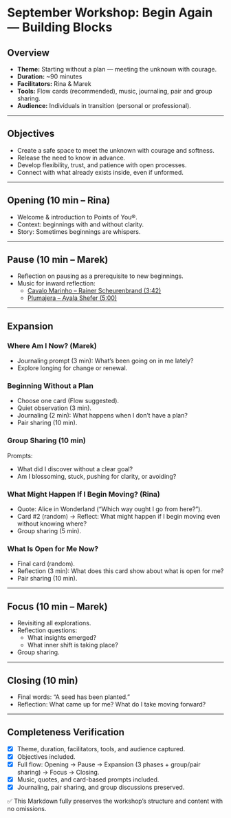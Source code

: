 # September Workshop: Begin Again — Building Blocks

## Overview
- **Theme:** Starting without a plan — meeting the unknown with courage.  
- **Duration:** ~90 minutes  
- **Facilitators:** Rina & Marek  
- **Tools:** Flow cards (recommended), music, journaling, pair and group sharing.  
- **Audience:** Individuals in transition (personal or professional).  

---

## Objectives
- Create a safe space to meet the unknown with courage and softness.  
- Release the need to know in advance.  
- Develop flexibility, trust, and patience with open processes.  
- Connect with what already exists inside, even if unformed.  

---

## Opening (10 min – Rina)
- Welcome & introduction to Points of You®.  
- Context: beginnings with and without clarity.  
- Story: Sometimes beginnings are whispers.  

---

## Pause (10 min – Marek)
- Reflection on pausing as a prerequisite to new beginnings.  
- Music for inward reflection:  
  - [Cavalo Marinho – Rainer Scheurenbrand (3:42)](https://open.spotify.com/track/2msD2PCKztRZ18CM2B3OHQ?si=509f44e7bb184512)  
  - [Plumajera – Ayala Shefer (5:00)](https://open.spotify.com/track/2VwJFuFICTNJ3dl8yedVvZ?si=6851f6a734a84f58)  

---

## Expansion

### Where Am I Now? (Marek)
- Journaling prompt (3 min): What’s been going on in me lately?  
- Explore longing for change or renewal.  

### Beginning Without a Plan
- Choose one card (Flow suggested).  
- Quiet observation (3 min).  
- Journaling (2 min): What happens when I don’t have a plan?  
- Pair sharing (10 min).  

### Group Sharing (10 min)
Prompts:  
- What did I discover without a clear goal?  
- Am I blossoming, stuck, pushing for clarity, or avoiding?  

### What Might Happen If I Begin Moving? (Rina)
- Quote: Alice in Wonderland (“Which way ought I go from here?”).  
- Card #2 (random) → Reflect: What might happen if I begin moving even without knowing where?  
- Group sharing (5 min).  

### What Is Open for Me Now?
- Final card (random).  
- Reflection (3 min): What does this card show about what is open for me?  
- Pair sharing (10 min).  

---

## Focus (10 min – Marek)
- Revisiting all explorations.  
- Reflection questions:  
  - What insights emerged?  
  - What inner shift is taking place?  
- Group sharing.  

---

## Closing (10 min)
- Final words: “A seed has been planted.”  
- Reflection: What came up for me? What do I take moving forward?  

---

## Completeness Verification
- [x] Theme, duration, facilitators, tools, and audience captured.  
- [x] Objectives included.  
- [x] Full flow: Opening → Pause → Expansion (3 phases + group/pair sharing) → Focus → Closing.  
- [x] Music, quotes, and card-based prompts included.  
- [x] Journaling, pair sharing, and group discussions preserved.  

✅ This Markdown fully preserves the workshop’s structure and content with no omissions.  
